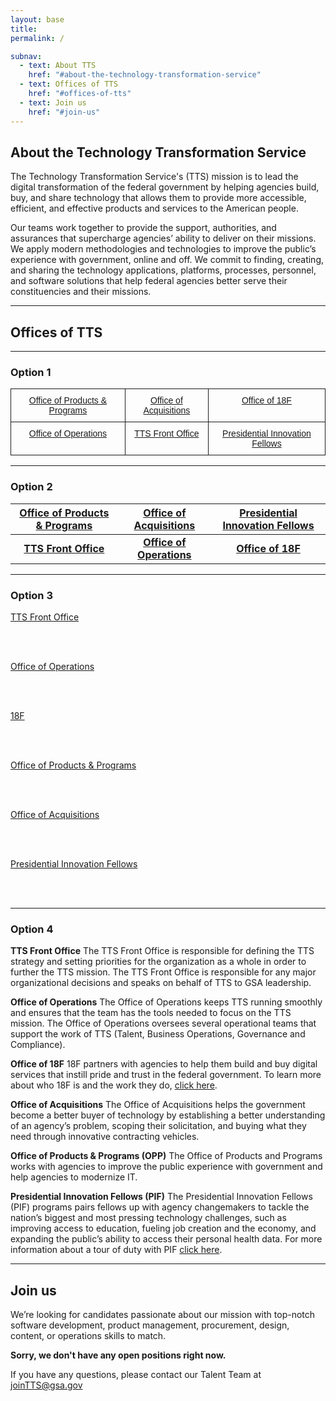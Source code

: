 ```yaml
---
layout: base
title:
permalink: /

subnav:
  - text: About TTS
    href: "#about-the-technology-transformation-service"
  - text: Offices of TTS
    href: "#offices-of-tts"
  - text: Join us
    href: "#join-us"
---
```


## About the Technology Transformation Service

The Technology Transformation Service's (TTS) mission is to lead the digital transformation of the federal government by helping agencies build, buy, and share technology that allows them to provide more accessible, efficient, and effective products and services to the American people.

Our teams work together to provide the support, authorities, and assurances that supercharge agencies’ ability to deliver on their missions. We apply modern methodologies and technologies to improve the public’s experience with government, online and off. We commit to finding, creating, and sharing the technology applications, platforms, processes, personnel, and software solutions that help federal agencies better serve their constituencies and their missions.

-----

## Offices of TTS

-----

### Option 1

<style type="text/css">
.tg  {border-collapse:collapse;border-spacing:0;}
.tg td{font-family:Arial, sans-serif;font-size:14px;padding:10px 5px;border-style:solid;border-width:1px;overflow:hidden;word-break:normal;}
.tg th{font-family:Arial, sans-serif;font-size:14px;font-weight:normal;padding:10px 5px;border-style:solid;border-width:1px;overflow:hidden;word-break:normal;}
.tg .tg-baqh{text-align:center;vertical-align:top}
</style>
<table class="tg">
  <tr>
    <th class="tg-baqh"><a class="usa-button usa-button-secondary" href="https://join.tts.gsa.gov/tts-offices/#office-of-products-and-programs">Office of Products & Programs</a></th>
    <th class="tg-baqh"><a class="usa-button usa-button-secondary" href="https://join.tts.gsa.gov/tts-offices/#office-of-acquisitions">Office of Acquisitions</a></th>
    <th class="tg-baqh"><a class="usa-button usa-button-secondary" href="https://join.tts.gsa.gov/tts-offices/#18F">Office of 18F</a></th>
  </tr>
  <tr>
    <td class="tg-baqh"><a class="usa-button usa-button-secondary" href="https://join.tts.gsa.gov/tts-offices/#office-of-operations">Office of Operations</a></td>
    <td class="tg-baqh"><a class="usa-button usa-button-secondary" href="https://join.tts.gsa.gov/tts-offices/#tts-front-office">TTS Front Office</a></td>
    <td class="tg-baqh"><a class="usa-button usa-button-secondary" href="https://join.tts.gsa.gov/tts-offices/#presidential-innovation-fellows">Presidential Innovation Fellows</a></td>
  </tr>
</table>

-----

### Option 2

| <a class="usa-button usa-button-secondary" href="https://join.tts.gsa.gov/tts-offices/#office-of-products-and-programs">Office of Products & Programs</a>  | <a class="usa-button usa-button-secondary" href="https://join.tts.gsa.gov/tts-offices/#office-of-acquisitions">Office of Acquisitions</a>  | <a class="usa-button usa-button-secondary" href="https://join.tts.gsa.gov/tts-offices/#presidential-innovation-fellows">Presidential Innovation Fellows</a>  |
|:-:|:-:|:-:|
| **<a class="usa-button usa-button-secondary" href="https://join.tts.gsa.gov/tts-offices/#tts-front-office">TTS Front Office</a>** | **<a class="usa-button usa-button-secondary" href="https://join.tts.gsa.gov/tts-offices/#office-of-operations">Office of Operations</a>**  |  **<a class="usa-button usa-button-secondary" href="https://join.tts.gsa.gov/tts-offices/#18F">Office of 18F</a>** |

-----

### Option 3

<section class="usa-grid-full">
  <a class="usa-button usa-button-secondary" href="https://join.tts.gsa.gov/tts-offices/#tts-front-office">TTS Front Office</a>
</section>
<div class="paragraph"><p><br>
<br></p></div>

<section class="usa-grid-full">
  <a class="usa-button usa-button-secondary" href="https://join.tts.gsa.gov/tts-offices/#office-of-operations">Office of Operations</a>
</section>
<div class="paragraph"><p><br>
<br></p></div>

<section class="usa-grid-full">
  <a class="usa-button usa-button-secondary" href="https://join.tts.gsa.gov/tts-offices/#18F">18F</a>
</section>
<div class="paragraph"><p><br>
<br></p></div>

<section class="usa-grid-full">
  <a class="usa-button usa-button-secondary" href="https://join.tts.gsa.gov/tts-offices/#office-of-products-and-programs">Office of Products & Programs</a>
</section>
<div class="paragraph"><p><br>
<br></p></div>

<section class="usa-grid-full">
  <a class="usa-button usa-button-secondary" href="https://join.tts.gsa.gov/tts-offices/#office-of-acquisitions">Office of Acquisitions</a>
</section>
<div class="paragraph"><p><br>
<br></p></div>

<section class="usa-grid-full">
  <a class="usa-button usa-button-secondary" href="https://join.tts.gsa.gov/tts-offices/#presidential-innovation-fellows">Presidential Innovation Fellows</a>
</section>
<div class="paragraph"><p><br>
<br></p></div>

-----

### Option 4

**TTS Front Office**
The TTS Front Office is responsible for defining the TTS strategy and setting priorities for the organization as a whole in order to further the TTS mission. The TTS Front Office is responsible for any major organizational decisions and speaks on behalf of TTS to GSA leadership.

**Office of Operations**
The Office of Operations keeps TTS running smoothly and ensures that the team has the tools needed to focus on the TTS mission. The Office of Operations oversees several operational teams that support the work of TTS (Talent, Business Operations, Governance and Compliance).

**Office of 18F**
18F partners with agencies to help them build and buy digital services that instill pride and trust in the federal government. To learn more about who 18F is and the work they do, [click here](https://18f.gsa.gov/about/).

**Office of Acquisitions**
The Office of Acquisitions helps the government become a better buyer of technology by establishing a better understanding of an agency’s problem, scoping their solicitation, and buying what they need through innovative contracting vehicles.

**Office of Products & Programs (OPP)**
The Office of Products and Programs works with agencies to improve the public experience with government and help agencies to modernize IT.

**Presidential Innovation Fellows (PIF)**
The Presidential Innovation Fellows (PIF) programs pairs fellows up with agency changemakers to tackle the nation’s biggest and most pressing technology challenges, such as improving access to education, fueling job creation and the economy, and expanding the public’s ability to access their personal health data. For more information about a tour of duty with PIF [click here](https://presidentialinnovationfellows.gov/).

-----

## Join us

We’re looking for candidates passionate about our mission with top-notch software development, product management, procurement, design, content, or operations skills to match.

**Sorry, we don't have any open positions right now.**

If you have any questions, please contact our Talent Team at joinTTS@gsa.gov
